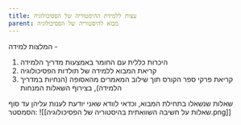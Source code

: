 ```yaml
---
title: עצות ללמידת ההיסטוריה של הפסיכולוגיה
parent: מבוא להיסטוריה של הפסיכולוגיה
---
```


המלצות למידה - 
1. היכרות כללית עם החומר באמצעות מדריך הלמידה
2. קריאת המבוא ללמידה של תולדות הפסיכולוגיה
3. קריאת פרקי ספר הקורס תוך שילוב המאמרים מהאסופה (הנחיות במדריך הלמידה), בצירוף השאלות המנחות


שאלות שנשאלו בתחילת המבוא, וכדאי לוודא שאני יודעת לענות עליהן עד סוף הסמסטר:
![[שאלות על חשיבה השוואתית בהיסטוריה של הפסיכולוגיה.png]]



<script src="https://utteranc.es/client.js"
        repo="AdiShamir/AdiShamir.github.io"
        issue-term="pathname"
        label="comment"
        theme="github-dark"
        crossorigin="anonymous"
        async>
</script>
